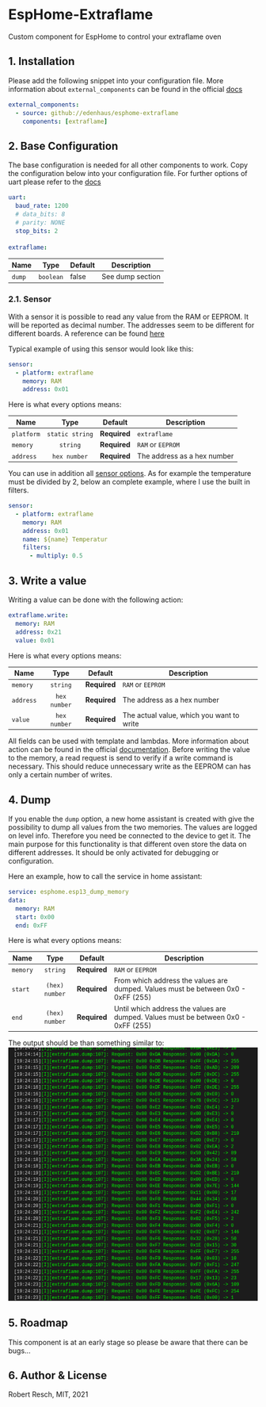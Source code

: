# EspHome-Extraflame

Custom component for EspHome to control your extraflame oven

## 1. Installation

Please add the following snippet into your configuration file.
More information about `external_components` can be found in the official [docs](https://esphome.io/components/external_components.html)

```yaml
external_components:
  - source: github://edenhaus/esphome-extraflame
    components: [extraflame]
```

## 2. Base Configuration

The base configuration is needed for all other components to work.
Copy the configuration below into your configuration file. For further options of uart please refer to the [docs](https://esphome.io/components/uart.html)

```yaml
uart:
  baud_rate: 1200
  # data_bits: 8
  # parity: NONE
  stop_bits: 2

extraflame:
```

| Name   |   Type    | Default | Description      |
| ------ | :-------: | ------- | ---------------- |
| `dump` | `boolean` | false   | See dump section |

### 2.1. Sensor

With a sensor it is possible to read any value from the RAM or EEPROM. It will be reported as decimal number.
The addresses seem to be different for different boards. A reference can be found [here](https://k3a.me/ir-controller-for-pellet-stove-with-micronova-controller-stufe-e-pellet-aria-ir-telecomando/)

Typical example of using this sensor would look like this:

```yaml
sensor:
  - platform: extraflame
    memory: RAM
    address: 0x01
```

Here is what every options means:

| Name       |      Type       | Default      | Description                 |
| ---------- | :-------------: | ------------ | --------------------------- |
| `platform` | `static string` | **Required** | `extraflame`                |
| `memory`   |    `string`     | **Required** | `RAM` or `EEPROM`           |
| `address`  |  `hex number`   | **Required** | The address as a hex number |

You can use in addition all [sensor options](https://esphome.io/components/sensor/index.html).
As for example the temperature must be divided by 2, below an complete example, where I use the built in filters.

```yaml
sensor:
  - platform: extraflame
    memory: RAM
    address: 0x01
    name: ${name} Temperatur
    filters:
      - multiply: 0.5
```

## 3. Write a value

Writing a value can be done with the following action:

```yaml
extraflame.write:
  memory: RAM
  address: 0x21
  value: 0x01
```

Here is what every options means:

| Name      |     Type     | Default      | Description                               |
| --------- | :----------: | ------------ | ----------------------------------------- |
| `memory`  |   `string`   | **Required** | `RAM` or `EEPROM`                         |
| `address` | `hex number` | **Required** | The address as a hex number               |
| `value`   | `hex number` | **Required** | The actual value, which you want to write |

All fields can be used with template and lambdas. More information about action can be found in the official [documentation](https://esphome.io/guides/automations.html).
Before writing the value to the memory, a read request is send to verify if a write command is necessary. This should reduce unnecessary write as the EEPROM can has only a certain number of writes.

## 4. Dump

If you enable the `dump` option, a new home assistant is created with give the possibility to dump all values from the two memories.
The values are logged on level info. Therefore you need be connected to the device to get it.
The main purpose for this functionality is that different oven store the data on different addresses. It should be only activated for debugging or configuration.

Here an example, how to call the service in home assistant:

```yaml
service: esphome.esp13_dump_memory
data:
  memory: RAM
  start: 0x00
  end: 0xFF
```

Here is what every options means:

| Name     |      Type      | Default      | Description                                                                        |
| -------- | :------------: | ------------ | ---------------------------------------------------------------------------------- |
| `memory` |    `string`    | **Required** | `RAM` or `EEPROM`                                                                  |
| `start`  | `(hex) number` | **Required** | From which address the values are dumped. Values must be between 0x0 - 0xFF (255)  |
| `end`    | `(hex) number` | **Required** | Until which address the values are dumped. Values must be between 0x0 - 0xFF (255) |

The output should be than something similar to:
![Dump](docs/images/dump.png)

## 5. Roadmap

This component is at an early stage so please be aware that there can be bugs...

## 6. Author & License

Robert Resch, MIT, 2021
